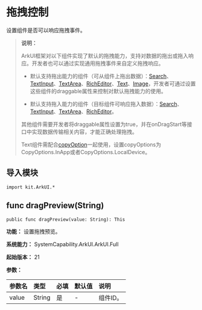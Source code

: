 # 拖拽控制

设置组件是否可以响应拖拽事件。

> **说明：**
>
> ArkUI框架对以下组件实现了默认的拖拽能力，支持对数据的拖出或拖入响应。开发者也可以通过实现通用拖拽事件来自定义拖拽响应。
>
> - 默认支持拖出能力的组件（可从组件上拖出数据）：[Search](./cj-text-input-search.md)、[TextInput](./cj-text-input-textinput.md)、[TextArea](./cj-text-input-textarea.md)、[RichEditor](./cj-text-input-richeditor.md)、[Text](./cj-text-input-text.md)、[Image](./cj-image-video-image.md)，开发者可通过设置这些组件的draggable属性来控制对默认拖拽能力的使用。
>
> - 默认支持拖入能力的组件（目标组件可响应拖入数据）：[Search](./cj-text-input-search.md)、[TextInput](./cj-text-input-textinput.md)、[TextArea](./cj-text-input-textarea.md)、[RichEditor](./cj-text-input-richeditor.md)。
>
> <!--RP1--><!--RP1End-->其他组件需要开发者将draggable属性设置为true，并在onDragStart等接口中实现数据传输相关内容，才能正确处理拖拽。
>
> Text组件需配合[copyOption](./cj-text-input-text.md#func-copyoptioncopyoptions)一起使用，设置copyOptions为CopyOptions.InApp或者CopyOptions.LocalDevice。

## 导入模块

```cangjie
import kit.ArkUI.*
```

## func dragPreview(String)

```cangjie
public func dragPreview(value: String): This
```

**功能：** 设置拖拽预览。

**系统能力：** SystemCapability.ArkUI.ArkUI.Full

**起始版本：** 21

**参数：**

|参数名|类型|必填|默认值|说明|
|:---|:---|:---|:---|:---|
|value|String|是|-|组件ID。|

